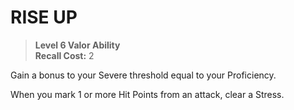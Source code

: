 ﻿---
tags:
  - Ability
  - CharacterOption
name: 'RISE UP'
level: 6
domain: 'Valor'
type: 'Ability'
recall: '2'
description: 'Gain a bonus to your Severe threshold equal to your Proficiency.

When you mark 1 or more Hit Points from an attack, clear a Stress.'
---
# RISE UP

> **Level 6 Valor Ability**  
> **Recall Cost:** 2

Gain a bonus to your Severe threshold equal to your Proficiency.

When you mark 1 or more Hit Points from an attack, clear a Stress.
